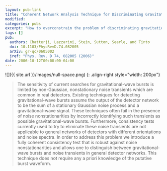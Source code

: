 ```yaml
---
layout: pub-link
title: "Coherent Network Analysis Technique for Discriminating Gravitational-wave Bursts From Instrumental Noise"
modified:
categories: pubs
excerpt: "How to overconstrain the problem of discriminating gravitational wave signals from detector noise and glitches."
tags: []
pub:
  authors: Chatterji, Lazzarini, Stein, Sutton, Searle, and Tinto
  doi: 10.1103/PhysRevD.74.082005
  arXiv: gr-qc/0605002
  jref: "Phys. Rev. D 74, 082005 (2006)"
date: 2006-10-12T00:00:00-04:00
---
```


![]({{ site.url }}/images/null-space.png)
{: .align-right style="width: 200px"}
> The sensitivity of current searches for gravitational-wave bursts is
> limited by non-Gaussian, nonstationary noise transients which are
> common in real detectors. Existing techniques for detecting
> gravitational-wave bursts assume the output of the detector network
> to be the sum of a stationary Gaussian noise process and a
> gravitational-wave signal. These techniques often fail in the
> presence of noise nonstationarities by incorrectly identifying such
> transients as possible gravitational-wave bursts. Furthermore,
> consistency tests currently used to try to eliminate these noise
> transients are not applicable to general networks of detectors with
> different orientations and noise spectra. In order to address this
> problem we introduce a fully coherent consistency test that is
> robust against noise nonstationarities and allows one to distinguish
> between gravitational-wave bursts and noise transients in general
> detector networks. This technique does not require any a priori
> knowledge of the putative burst waveform.
